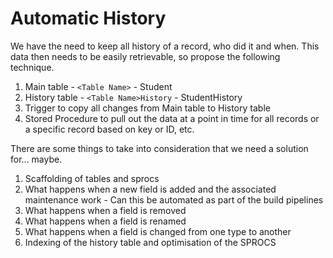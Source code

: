 # Automatic History

We have the need to keep all history of a record, who did it and when.  This data then needs to be easily retrievable, so propose the following technique.

1. Main table - ```<Table Name>``` - Student
2. History table - ```<Table Name>History``` - StudentHistory
3. Trigger to copy all changes from Main table to History table
4. Stored Procedure to pull out the data at a point in time for all records or a specific record based on key or ID, etc.

There are some things to take into consideration that we need a solution for... maybe.

1. Scaffolding of tables and sprocs
2. What happens when a new field is added and the associated maintenance work - Can this be automated as part of the build pipelines
3. What happens when a field is removed
4. What happens when a field is renamed
5. What happens when a field is changed from one type to another
6. Indexing of the history table and optimisation of the SPROCS
